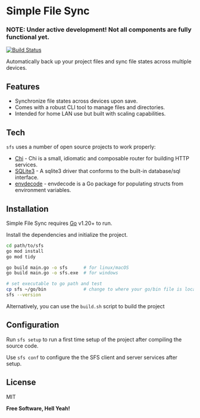 # Simple File Sync

### NOTE: Under active development! Not all components are fully functional yet.

[![Build Status](https://travis-ci.org/joemccann/dillinger.svg?branch=master)](https://github.com/JayDerderian/sfs/tree/main)

Automatically back up your project files and sync file states across multiple devices.

## Features

- Synchronize file states across devices upon save.
- Comes with a robust CLI tool to manage files and directories.
- Intended for home LAN use but built with scaling capabilities.

## Tech

`sfs` uses a number of open source projects to work properly:

- [Chi] - Chi is a small, idiomatic and composable router for building HTTP services.
- [SQLite3] - A sqlite3 driver that conforms to the built-in database/sql interface.
- [envdecode] - envdecode is a Go package for populating structs from environment variables.


## Installation

Simple File Sync requires [Go](https://go.dev/) v1.20+ to run.

Install the dependencies and initialize the project.

```sh
cd path/to/sfs
go mod install
go mod tidy

go build main.go -o sfs      # for linux/macOS
go build main.go -o sfs.exe  # for windows

# set executable to go path and test
cp sfs ~/go/bin              # change to where your go/bin file is located
sfs --version
```

Alternatively, you can use the `build.sh` script to build the project

## Configuration

Run `sfs setup` to run a first time setup of the project after compiling the source code. 

Use `sfs conf` to configure the the SFS client and server services after setup.

## License

MIT

**Free Software, Hell Yeah!**

[//]: # (These are reference links used in the body of this note and get stripped out when the markdown processor does its job. There is no need to format nicely because it shouldn't be seen. Thanks SO - http://stackoverflow.com/questions/4823468/store-comments-in-markdown-syntax)

   [Chi]: <https://pkg.go.dev/github.com/go-chi/chi>
   [SQLite3]: <https://pkg.go.dev/github.com/mattn/go-sqlite3>
   [envdecode]: <github.com/joeshaw/envdecode>
   [gotdotenv]: <github.com/joho/godotenv>
